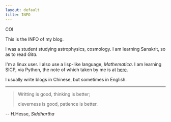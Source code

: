 ```yaml
---
layout: default
title: INFO
---
```


COI

This is the INFO of my blog.

I was a student studying astrophysics, cosmology. I am learning Sanskrit, so as to read _Gita_.

I'm a linux user. I also use a lisp-like language, _Mathematica_. I am learning SICP, via Python, the note of which taken by me is at [here](https://github.com/shuiruge/learning-sicp).

I usually write blogs in Chinese, but sometimes in English.

<hr>

> Writting is good, thinking is better;
> 
> cleverness is good, patience is better.

-- H.Hesse, _Siddhartha_
